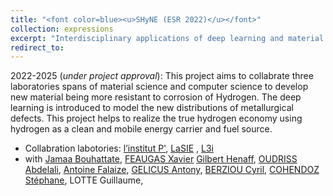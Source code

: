 ```yaml
---
title: "<font color=blue><u>SHyNE (ESR 2022)</u></font>"
collection: expressions
excerpt: "Interdisciplinary applications of deep learning and material science to develop new material being more resistant to corrosion of Hydrogen."
redirect_to: 
---
```


2022-2025 (*under project approval*): This project aims to collabrate three laboratories spans of material science and computer science to develop new material being more resistant to corrosion of Hydrogen. The deep learning is introduced to model the new distributions of metallurgical defects. This project helps to realize the true hydrogen economy using hydrogen as a clean and mobile energy carrier and fuel source.

- Collabration labotories: [l’institut P'](h[ttps://pprime.fr](https://lasie.univ-larochelle.fr/OUDRISS-Abdelali)/en/home-pprime/), [LaSIE](https://lasie.univ-larochelle.fr/)  , [L3i](https://l3i.univ-larochelle.fr/)
- with [Jamaa Bouhattate](https://scholar.google.fr/citations?user=ARHabtUAAAAJ&hl=fr), [FEAUGAS Xavier](https://lasie.univ-larochelle.fr/FEAUGAS-Xavier) [Gilbert Henaff](https://pprime.fr/en/henaff-gilbert-2/), [OUDRISS Abdelali](https://lasie.univ-larochelle.fr/OUDRISS-Abdelali), [Antoine Falaize](https://afalaize.github.io/), [GELICUS Antony](https://lasie.univ-larochelle.fr/GELICUS-Antony), [BERZIOU Cyril](https://lasie.univ-larochelle.fr/BERZIOU-Cyril),  [COHENDOZ Stéphane](https://lasie.univ-larochelle.fr/COHENDOZ-Stephane), LOTTE Guillaume,




